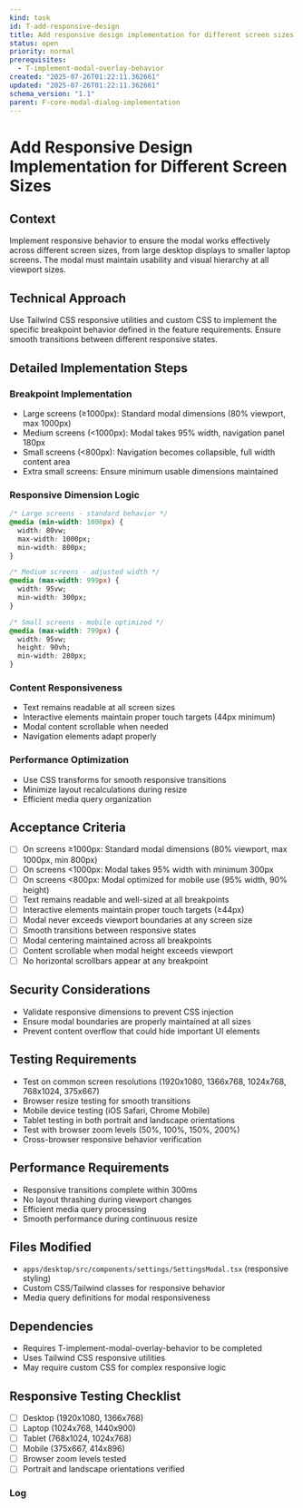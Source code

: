```yaml
---
kind: task
id: T-add-responsive-design
title: Add responsive design implementation for different screen sizes
status: open
priority: normal
prerequisites:
  - T-implement-modal-overlay-behavior
created: "2025-07-26T01:22:11.362661"
updated: "2025-07-26T01:22:11.362661"
schema_version: "1.1"
parent: F-core-modal-dialog-implementation
---
```


# Add Responsive Design Implementation for Different Screen Sizes

## Context

Implement responsive behavior to ensure the modal works effectively across different screen sizes, from large desktop displays to smaller laptop screens. The modal must maintain usability and visual hierarchy at all viewport sizes.

## Technical Approach

Use Tailwind CSS responsive utilities and custom CSS to implement the specific breakpoint behavior defined in the feature requirements. Ensure smooth transitions between different responsive states.

## Detailed Implementation Steps

### Breakpoint Implementation

- Large screens (≥1000px): Standard modal dimensions (80% viewport, max 1000px)
- Medium screens (<1000px): Modal takes 95% width, navigation panel 180px
- Small screens (<800px): Navigation becomes collapsible, full width content area
- Extra small screens: Ensure minimum usable dimensions maintained

### Responsive Dimension Logic

```css
/* Large screens - standard behavior */
@media (min-width: 1000px) {
  width: 80vw;
  max-width: 1000px;
  min-width: 800px;
}

/* Medium screens - adjusted width */
@media (max-width: 999px) {
  width: 95vw;
  min-width: 300px;
}

/* Small screens - mobile optimized */
@media (max-width: 799px) {
  width: 95vw;
  height: 90vh;
  min-width: 280px;
}
```

### Content Responsiveness

- Text remains readable at all screen sizes
- Interactive elements maintain proper touch targets (44px minimum)
- Modal content scrollable when needed
- Navigation elements adapt properly

### Performance Optimization

- Use CSS transforms for smooth responsive transitions
- Minimize layout recalculations during resize
- Efficient media query organization

## Acceptance Criteria

- [ ] On screens ≥1000px: Standard modal dimensions (80% viewport, max 1000px, min 800px)
- [ ] On screens <1000px: Modal takes 95% width with minimum 300px
- [ ] On screens <800px: Modal optimized for mobile use (95% width, 90% height)
- [ ] Text remains readable and well-sized at all breakpoints
- [ ] Interactive elements maintain proper touch targets (≥44px)
- [ ] Modal never exceeds viewport boundaries at any screen size
- [ ] Smooth transitions between responsive states
- [ ] Modal centering maintained across all breakpoints
- [ ] Content scrollable when modal height exceeds viewport
- [ ] No horizontal scrollbars appear at any breakpoint

## Security Considerations

- Validate responsive dimensions to prevent CSS injection
- Ensure modal boundaries are properly maintained at all sizes
- Prevent content overflow that could hide important UI elements

## Testing Requirements

- Test on common screen resolutions (1920x1080, 1366x768, 1024x768, 768x1024, 375x667)
- Browser resize testing for smooth transitions
- Mobile device testing (iOS Safari, Chrome Mobile)
- Tablet testing in both portrait and landscape orientations
- Test with browser zoom levels (50%, 100%, 150%, 200%)
- Cross-browser responsive behavior verification

## Performance Requirements

- Responsive transitions complete within 300ms
- No layout thrashing during viewport changes
- Efficient media query processing
- Smooth performance during continuous resize

## Files Modified

- `apps/desktop/src/components/settings/SettingsModal.tsx` (responsive styling)
- Custom CSS/Tailwind classes for responsive behavior
- Media query definitions for modal responsiveness

## Dependencies

- Requires T-implement-modal-overlay-behavior to be completed
- Uses Tailwind CSS responsive utilities
- May require custom CSS for complex responsive logic

## Responsive Testing Checklist

- [ ] Desktop (1920x1080, 1366x768)
- [ ] Laptop (1024x768, 1440x900)
- [ ] Tablet (768x1024, 1024x768)
- [ ] Mobile (375x667, 414x896)
- [ ] Browser zoom levels tested
- [ ] Portrait and landscape orientations verified

### Log
